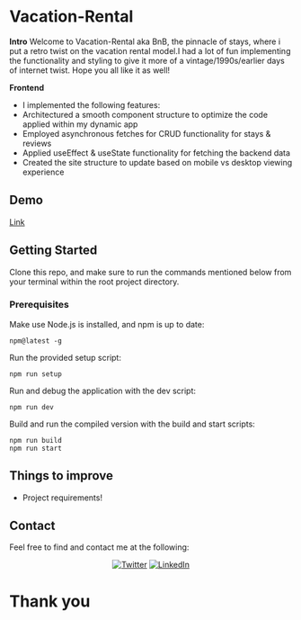# Vacation-Rental

**Intro**
Welcome to Vacation-Rental aka BnB, the pinnacle of stays, where i put a retro twist on the vacation rental model.I had a lot of fun implementing the functionality and styling to give it more of a vintage/1990s/earlier days of internet twist. Hope you all like it as well!  

**Frontend**
- I implemented the following features:
- Architectured a smooth component structure to optimize the code applied within my dynamic app
- Employed asynchronous fetches for CRUD functionality for stays & reviews    
- Applied useEffect & useState functionality for fetching the backend data       
- Created the site structure to update based on mobile vs desktop viewing experience

## Demo

[Link](https://vacation-rental-bnb.vercel.app/)

## Getting Started

Clone this repo, and make sure to run the commands mentioned below from your terminal within the root project directory.

### Prerequisites

Make use Node.js is installed, and npm is up to date:

    npm@latest -g

Run the provided setup script:

    npm run setup

Run and debug the application with the dev script:

    npm run dev

Build and run the compiled version with the build and start scripts:

    npm run build
    npm run start

## Things to improve

- Project requirements!


## Contact

Feel free to find and contact me at the following:

<div align="center">

[![Twitter](https://img.shields.io/badge/Twitter-%231DA1F2.svg?style=for-the-badge&logo=Twitter&logoColor=white)](https://twitter.com/ruperthdev)
[![LinkedIn](https://img.shields.io/badge/LinkedIn-%230077B5.svg?style=for-the-badge&logo=linkedin&logoColor=white)](https://www.linkedin.com/in/ruperth-nyagesoa/)

</div>

# Thank you